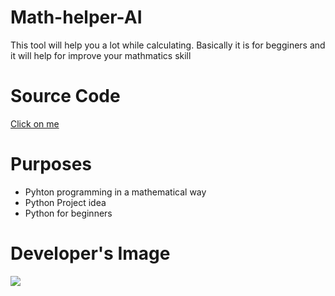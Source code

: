# Math-helper-AI
This tool will help you a lot while calculating. Basically it is for begginers and it will help for improve your mathmatics skill
# Source Code
<a href="https://github.com/Arij-arman/Math-helper-AI/blob/main/math.py">Click on me</a>
# Purposes
<ul>
<li>Pyhton programming in a mathematical way</li>
<li>Python Project idea</li>
<li>Python for beginners</li>
</ul>  
<h1> Developer's Image</h1>
<img src="https://avatars3.githubusercontent.com/u/67367001?s=460&u=a3584dda8e1795eb39f9670ca8197c120d2cc497&v=4">
   
